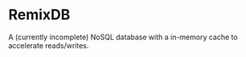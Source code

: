 # RemixDB
A (currently incomplete) NoSQL database with a in-memory cache to accelerate reads/writes.
